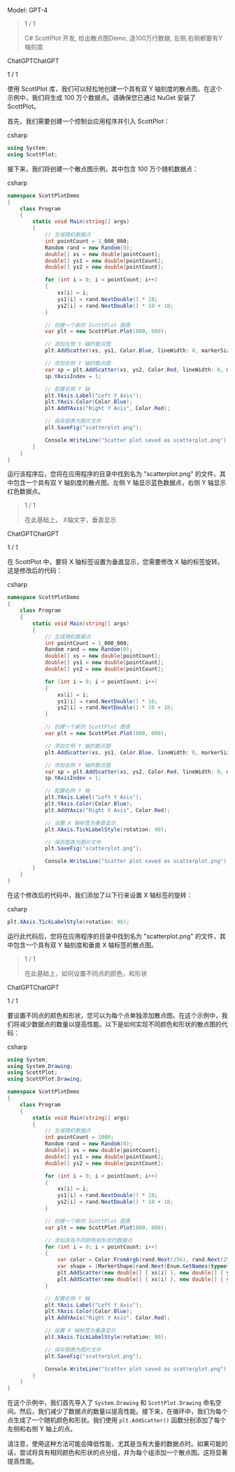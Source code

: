 Model: GPT-4

> 1 / 1
> 
> C# ScottPlot 开发, 给出散点图Demo, 造100万行数据, 左侧,右侧都要有Y轴刻度

ChatGPTChatGPT

1 / 1

使用 ScottPlot 库，我们可以轻松地创建一个具有双 Y 轴刻度的散点图。在这个示例中，我们将生成 100 万个数据点。请确保您已通过 NuGet 安装了 ScottPlot。

首先，我们需要创建一个控制台应用程序并引入 ScottPlot：

csharp

```csharp
using System;
using ScottPlot;
```

接下来，我们将创建一个散点图示例，其中包含 100 万个随机数据点：

csharp

```csharp
namespace ScottPlotDemo
{
    class Program
    {
        static void Main(string[] args)
        {
            // 生成随机数据点
            int pointCount = 1_000_000;
            Random rand = new Random(0);
            double[] xs = new double[pointCount];
            double[] ys1 = new double[pointCount];
            double[] ys2 = new double[pointCount];

            for (int i = 0; i < pointCount; i++)
            {
                xs[i] = i;
                ys1[i] = rand.NextDouble() * 10;
                ys2[i] = rand.NextDouble() * 10 + 10;
            }

            // 创建一个新的 ScottPlot 图表
            var plt = new ScottPlot.Plot(800, 600);

            // 添加左侧 Y 轴的散点图
            plt.AddScatter(xs, ys1, Color.Blue, lineWidth: 0, markerSize: 5);

            // 添加右侧 Y 轴的散点图
            var sp = plt.AddScatter(xs, ys2, Color.Red, lineWidth: 0, markerSize: 5);
            sp.YAxisIndex = 1;

            // 配置右侧 Y 轴
            plt.YAxis.Label("Left Y Axis");
            plt.YAxis.Color(Color.Blue);
            plt.AddYAxis("Right Y Axis", Color.Red);

            // 保存图表为图片文件
            plt.SaveFig("scatterplot.png");

            Console.WriteLine("Scatter plot saved as scatterplot.png");
        }
    }
}
```

运行该程序后，您将在应用程序的目录中找到名为 "scatterplot.png" 的文件，其中包含一个具有双 Y 轴刻度的散点图。左侧 Y 轴显示蓝色数据点，右侧 Y 轴显示红色数据点。

> 1 / 1
> 
> 在此基础上， X轴文字，垂直显示

ChatGPTChatGPT

1 / 1

在 ScottPlot 中，要将 X 轴标签设置为垂直显示，您需要修改 X 轴的标签旋转。这是修改后的代码：

csharp

```csharp
namespace ScottPlotDemo
{
    class Program
    {
        static void Main(string[] args)
        {
            // 生成随机数据点
            int pointCount = 1_000_000;
            Random rand = new Random(0);
            double[] xs = new double[pointCount];
            double[] ys1 = new double[pointCount];
            double[] ys2 = new double[pointCount];

            for (int i = 0; i < pointCount; i++)
            {
                xs[i] = i;
                ys1[i] = rand.NextDouble() * 10;
                ys2[i] = rand.NextDouble() * 10 + 10;
            }

            // 创建一个新的 ScottPlot 图表
            var plt = new ScottPlot.Plot(800, 600);

            // 添加左侧 Y 轴的散点图
            plt.AddScatter(xs, ys1, Color.Blue, lineWidth: 0, markerSize: 5);

            // 添加右侧 Y 轴的散点图
            var sp = plt.AddScatter(xs, ys2, Color.Red, lineWidth: 0, markerSize: 5);
            sp.YAxisIndex = 1;

            // 配置右侧 Y 轴
            plt.YAxis.Label("Left Y Axis");
            plt.YAxis.Color(Color.Blue);
            plt.AddYAxis("Right Y Axis", Color.Red);

            // 设置 X 轴标签为垂直显示
            plt.XAxis.TickLabelStyle(rotation: 90);

            // 保存图表为图片文件
            plt.SaveFig("scatterplot.png");

            Console.WriteLine("Scatter plot saved as scatterplot.png");
        }
    }
}
```

在这个修改后的代码中，我们添加了以下行来设置 X 轴标签的旋转：

csharp

```csharp
plt.XAxis.TickLabelStyle(rotation: 90);
```

运行此代码后，您将在应用程序的目录中找到名为 "scatterplot.png" 的文件，其中包含一个具有双 Y 轴刻度和垂直 X 轴标签的散点图。

> 1 / 1
> 
> 在此基础上，如何设置不同点的颜色，和形状

ChatGPTChatGPT

1 / 1

要设置不同点的颜色和形状，您可以为每个点单独添加散点图。在这个示例中，我们将减少数据点的数量以提高性能。以下是如何实现不同颜色和形状的散点图的代码：

csharp

```csharp
using System;
using System.Drawing;
using ScottPlot;
using ScottPlot.Drawing;

namespace ScottPlotDemo
{
    class Program
    {
        static void Main(string[] args)
        {
            // 生成随机数据点
            int pointCount = 1000;
            Random rand = new Random(0);
            double[] xs = new double[pointCount];
            double[] ys1 = new double[pointCount];
            double[] ys2 = new double[pointCount];

            for (int i = 0; i < pointCount; i++)
            {
                xs[i] = i;
                ys1[i] = rand.NextDouble() * 10;
                ys2[i] = rand.NextDouble() * 10 + 10;
            }

            // 创建一个新的 ScottPlot 图表
            var plt = new ScottPlot.Plot(800, 600);

            // 添加具有不同颜色和形状的数据点
            for (int i = 0; i < pointCount; i++)
            {
                var color = Color.FromArgb(rand.Next(256), rand.Next(256), rand.Next(256));
                var shape = (MarkerShape)rand.Next(Enum.GetNames(typeof(MarkerShape)).Length);
                plt.AddScatter(new double[] { xs[i] }, new double[] { ys1[i] }, color, markerShape: shape, markerSize: 5);
                plt.AddScatter(new double[] { xs[i] }, new double[] { ys2[i] }, color, markerShape: shape, markerSize: 5, yAxisIndex: 1);
            }

            // 配置右侧 Y 轴
            plt.YAxis.Label("Left Y Axis");
            plt.YAxis.Color(Color.Blue);
            plt.AddYAxis("Right Y Axis", Color.Red);

            // 设置 X 轴标签为垂直显示
            plt.XAxis.TickLabelStyle(rotation: 90);

            // 保存图表为图片文件
            plt.SaveFig("scatterplot.png");

            Console.WriteLine("Scatter plot saved as scatterplot.png");
        }
    }
}
```

在这个示例中，我们首先导入了 `System.Drawing` 和 `ScottPlot.Drawing` 命名空间。然后，我们减少了数据点的数量以提高性能。接下来，在循环中，我们为每个点生成了一个随机颜色和形状。我们使用 `plt.AddScatter()` 函数分别添加了每个左侧和右侧 Y 轴上的点。

请注意，使用这种方法可能会降低性能，尤其是当有大量的数据点时。如果可能的话，尝试将具有相同颜色和形状的点分组，并为每个组添加一个散点图。这将显著提高性能。